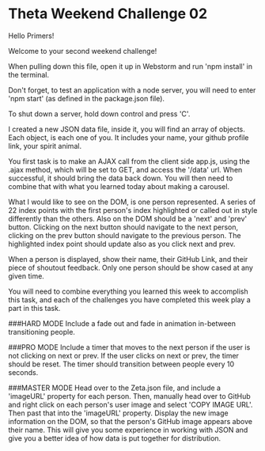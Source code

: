# Theta Weekend Challenge 02

Hello Primers!

Welcome to your second weekend challenge!

When pulling down this file, open it up in Webstorm and run 'npm install' in the terminal. 

Don't forget, to test an application with a node server, you will need to enter 'npm start' (as defined in the package.json file). 

To shut down a server, hold down control and press 'C'. 

I created a new JSON data file, inside it, you will find an array of objects. Each object, is each one of you. It includes your name, your github profile link, your spirit animal.

You first task is to make an AJAX call from the client side app.js, using the .ajax method, which will be set to GET, and access the '/data' url. When successful, it should bring the data back down. You will then need to combine that with what you learned today about making a carousel. 

What I would like to see on the DOM, is one person represented. A series of 22 index points with the first person's index highlighted or called out in style differently than the others. Also on the DOM should be a 'next' and 'prev' button. Clicking on the next button should navigate to the next person, clicking on the prev button should navigate to the previous person. The highlighted index point should update also as you click next and prev. 

When a person is displayed, show their name, their GitHub Link, and their piece of shoutout feedback. Only one person should be show cased at any given time. 

You will need to combine everything you learned this week to accomplish this task, and each of the challenges you have completed this week play a part in this task. 

###HARD MODE
Include a fade out and fade in animation in-between transitioning people.

###PRO MODE
Include a timer that moves to the next person if the user is not clicking on next or prev. If the user clicks on next or prev, the timer should be reset. The timer should transition between people every 10 seconds. 

###MASTER MODE
Head over to the Zeta.json file, and include a 'imageURL' property for each person. Then, manually head over to GitHub and right click on each person's user image and select 'COPY IMAGE URL'. Then past that into the 'imageURL' property. Display the new image information on the DOM, so that the person's GitHub image appears above their name. This will give you some experience in working with JSON and give you a better idea of how data is put together for distribution. 
